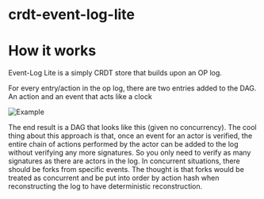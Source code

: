 # crdt-event-log-lite

# How it works

Event-Log Lite is a simply CRDT store that builds upon an OP log.

For every entry/action in the op log, there are two entries added to the DAG. An action and an event that acts like a clock

![Example](https://i.imgur.com/TF6Rjj6.png)

The end result is a DAG that looks like this (given no concurrency).
The cool thing about this approach is that, once an event for an actor is verified, the entire chain of actions performed by the actor can be added to the log without verifying any more signatures.
So you only need to verify as many signatures as there are actors in the log.
In concurrent situations, there should be forks from specific events. The thought is that forks would be treated as concurrent and be put into order by action hash when reconstructing the log to have deterministic reconstruction.
